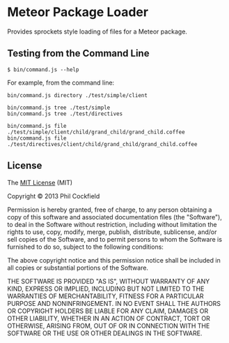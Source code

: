 # Meteor Package Loader

Provides sprockets style loading of files for a Meteor package.


## Testing from the Command Line

    $ bin/command.js --help

For example, from the command line:

    bin/command.js directory ./test/simple/client

    bin/command.js tree ./test/simple
    bin/command.js tree ./test/directives

    bin/command.js file ./test/simple/client/child/grand_child/grand_child.coffee
    bin/command.js file ./test/directives/client/child/grand_child/grand_child.coffee





## License

The [MIT License](http://www.opensource.org/licenses/mit-license.php) (MIT)

Copyright © 2013 Phil Cockfield

Permission is hereby granted, free of charge, to any person obtaining a copy of
this software and associated documentation files (the "Software"), to deal in
the Software without restriction, including without limitation the rights to
use, copy, modify, merge, publish, distribute, sublicense, and/or sell copies of
the Software, and to permit persons to whom the Software is furnished to do so,
subject to the following conditions:

The above copyright notice and this permission notice shall be included in all
copies or substantial portions of the Software.

THE SOFTWARE IS PROVIDED "AS IS", WITHOUT WARRANTY OF ANY KIND, EXPRESS OR IMPLIED,
INCLUDING BUT NOT LIMITED TO THE WARRANTIES OF MERCHANTABILITY, FITNESS FOR A
PARTICULAR PURPOSE AND NONINFRINGEMENT. IN NO EVENT SHALL THE AUTHORS OR COPYRIGHT
HOLDERS BE LIABLE FOR ANY CLAIM, DAMAGES OR OTHER LIABILITY, WHETHER IN AN ACTION
OF CONTRACT, TORT OR OTHERWISE, ARISING FROM, OUT OF OR IN CONNECTION WITH THE
SOFTWARE OR THE USE OR OTHER DEALINGS IN THE SOFTWARE.